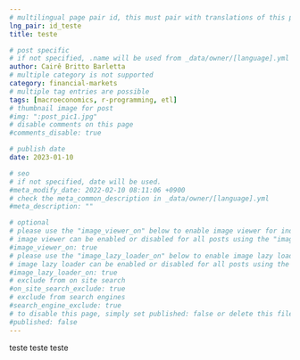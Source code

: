 ```yaml
---
# multilingual page pair id, this must pair with translations of this page. (This name must be unique)
lng_pair: id_teste
title: teste

# post specific
# if not specified, .name will be used from _data/owner/[language].yml
author: Cairê Britto Barletta
# multiple category is not supported
category: financial-markets
# multiple tag entries are possible
tags: [macroeconomics, r-programming, etl]
# thumbnail image for post
#img: ":post_pic1.jpg"
# disable comments on this page
#comments_disable: true

# publish date
date: 2023-01-10

# seo
# if not specified, date will be used.
#meta_modify_date: 2022-02-10 08:11:06 +0900
# check the meta_common_description in _data/owner/[language].yml
#meta_description: ""

# optional
# please use the "image_viewer_on" below to enable image viewer for individual pages or posts (_posts/ or [language]/_posts folders).
# image viewer can be enabled or disabled for all posts using the "image_viewer_posts: true" setting in _data/conf/main.yml.
#image_viewer_on: true
# please use the "image_lazy_loader_on" below to enable image lazy loader for individual pages or posts (_posts/ or [language]/_posts folders).
# image lazy loader can be enabled or disabled for all posts using the "image_lazy_loader_posts: true" setting in _data/conf/main.yml.
#image_lazy_loader_on: true
# exclude from on site search
#on_site_search_exclude: true
# exclude from search engines
#search_engine_exclude: true
# to disable this page, simply set published: false or delete this file
#published: false
---
```


teste teste teste
